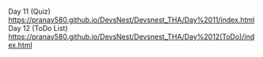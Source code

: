 
Day 11 (Quiz)  https://pranav580.github.io/DevsNest/Devsnest_THA/Day%2011/index.html
Day 12 (ToDo List) https://pranav580.github.io/DevsNest/Devsnest_THA/Day%2012(ToDo)/index.html
